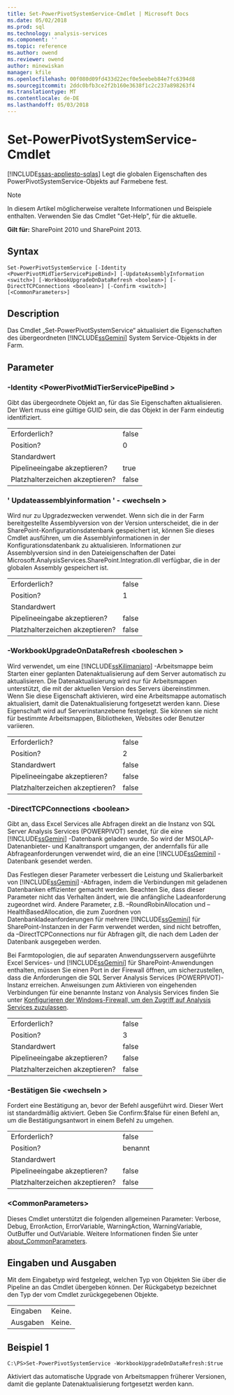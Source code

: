 ```yaml
---
title: Set-PowerPivotSystemService-Cmdlet | Microsoft Docs
ms.date: 05/02/2018
ms.prod: sql
ms.technology: analysis-services
ms.component: ''
ms.topic: reference
ms.author: owend
ms.reviewer: owend
author: minewiskan
manager: kfile
ms.openlocfilehash: 00f080d09fd433d22ecf0e5eebeb84e7fc6394d8
ms.sourcegitcommit: 2ddc0bfb3ce2f2b160e3638f1c2c237a898263f4
ms.translationtype: MT
ms.contentlocale: de-DE
ms.lasthandoff: 05/03/2018
---
```

# <a name="set-powerpivotsystemservice-cmdlet"></a>Set-PowerPivotSystemService-Cmdlet
[!INCLUDE[ssas-appliesto-sqlas](../../includes/ssas-appliesto-sqlas.md)]
  Legt die globalen Eigenschaften des PowerPivotSystemService-Objekts auf Farmebene fest.  

>[!NOTE] 
>In diesem Artikel möglicherweise veraltete Informationen und Beispiele enthalten. Verwenden Sie das Cmdlet "Get-Help", für die aktuelle.
  
 **Gilt für:** SharePoint 2010 und SharePoint 2013.  
  
## <a name="syntax"></a>Syntax  
  
```  
Set-PowerPivotSystemService [-Identity <PowerPivotMidTierServicePipeBind>] [-UpdateAssemblyInformation <switch>] [-WorkbookUpgradeOnDataRefresh <boolean>] [-DirectTCPConnections <boolean>] [-Confirm <switch>] [<CommonParameters>]  
```  
  
## <a name="description"></a>Description  
 Das Cmdlet „Set-PowerPivotSystemService“ aktualisiert die Eigenschaften des übergeordneten [!INCLUDE[ssGemini](../../includes/ssgemini-md.md)] System Service-Objekts in der Farm.  
  
## <a name="parameters"></a>Parameter  
  
### <a name="-identity-powerpivotmidtierservicepipebind"></a>-Identity \<PowerPivotMidTierServicePipeBind >  
 Gibt das übergeordnete Objekt an, für das Sie Eigenschaften aktualisieren. Der Wert muss eine gültige GUID sein, die das Objekt in der Farm eindeutig identifiziert.  
  
|||  
|-|-|  
|Erforderlich?|false|  
|Position?|0|  
|Standardwert||  
|Pipelineeingabe akzeptieren?|true|  
|Platzhalterzeichen akzeptieren?|false|  
  
### <a name="-updateassemblyinformation-switch"></a>' Updateassemblyinformation ' - \<wechseln >  
 Wird nur zu Upgradezwecken verwendet. Wenn sich die in der Farm bereitgestellte Assemblyversion von der Version unterscheidet, die in der SharePoint-Konfigurationsdatenbank gespeichert ist, können Sie dieses Cmdlet ausführen, um die Assemblyinformationen in der Konfigurationsdatenbank zu aktualisieren. Informationen zur Assemblyversion sind in den Dateieigenschaften der Datei Microsoft.AnalysisServices.SharePoint.Integration.dll verfügbar, die in der globalen Assembly gespeichert ist.  
  
|||  
|-|-|  
|Erforderlich?|false|  
|Position?|1|  
|Standardwert||  
|Pipelineeingabe akzeptieren?|false|  
|Platzhalterzeichen akzeptieren?|false|  
  
### <a name="-workbookupgradeondatarefresh-boolean"></a>-WorkbookUpgradeOnDataRefresh \<booleschen >  
 Wird verwendet, um eine [!INCLUDE[ssKilimanjaro](../../includes/sskilimanjaro-md.md)] -Arbeitsmappe beim Starten einer geplanten Datenaktualisierung auf dem Server automatisch zu aktualisieren. Die Datenaktualisierung wird nur für Arbeitsmappen unterstützt, die mit der aktuellen Version des Servers übereinstimmen. Wenn Sie diese Eigenschaft aktivieren, wird eine Arbeitsmappe automatisch aktualisiert, damit die Datenaktualisierung fortgesetzt werden kann. Diese Eigenschaft wird auf Serverinstanzebene festgelegt. Sie können sie nicht für bestimmte Arbeitsmappen, Bibliotheken, Websites oder Benutzer variieren.  
  
|||  
|-|-|  
|Erforderlich?|false|  
|Position?|2|  
|Standardwert|false|  
|Pipelineeingabe akzeptieren?|false|  
|Platzhalterzeichen akzeptieren?|false|  
  
### <a name="-directtcpconnections-boolean"></a>-DirectTCPConnections \<boolean>  
 Gibt an, dass Excel Services alle Abfragen direkt an die Instanz von SQL Server Analysis Services (POWERPIVOT) sendet, für die eine [!INCLUDE[ssGemini](../../includes/ssgemini-md.md)] -Datenbank geladen wurde. So wird der MSOLAP-Datenanbieter- und Kanaltransport umgangen, der andernfalls für alle Abfrageanforderungen verwendet wird, die an eine [!INCLUDE[ssGemini](../../includes/ssgemini-md.md)] -Datenbank gesendet werden.  
  
 Das Festlegen dieser Parameter verbessert die Leistung und Skalierbarkeit von [!INCLUDE[ssGemini](../../includes/ssgemini-md.md)] -Abfragen, indem die Verbindungen mit geladenen Datenbanken effizienter gemacht werden. Beachten Sie, dass dieser Parameter nicht das Verhalten ändert, wie die anfängliche Ladeanforderung zugeordnet wird. Andere Parameter, z.B. –RoundRobinAllocation und –HealthBasedAllocation, die zum Zuordnen von Datenbankladeanforderungen für mehrere [!INCLUDE[ssGemini](../../includes/ssgemini-md.md)] für SharePoint-Instanzen in der Farm verwendet werden, sind nicht betroffen, da –DirectTCPConnections nur für Abfragen gilt, die nach dem Laden der Datenbank ausgegeben werden.  
  
 Bei Farmtopologien, die auf separaten Anwendungsservern ausgeführte Excel Services- und [!INCLUDE[ssGemini](../../includes/ssgemini-md.md)] für SharePoint-Anwendungen enthalten, müssen Sie einen Port in der Firewall öffnen, um sicherzustellen, dass die Anforderungen die SQL Server Analysis Services (POWERPIVOT)-Instanz erreichen. Anweisungen zum Aktivieren von eingehenden Verbindungen für eine benannte Instanz von Analysis Services finden Sie unter [Konfigurieren der Windows-Firewall, um den Zugriff auf Analysis Services zuzulassen](../../analysis-services/instances/configure-the-windows-firewall-to-allow-analysis-services-access.md).  
  
|||  
|-|-|  
|Erforderlich?|false|  
|Position?|3|  
|Standardwert|false|  
|Pipelineeingabe akzeptieren?|false|  
|Platzhalterzeichen akzeptieren?|false|  
  
### <a name="-confirm-switch"></a>-Bestätigen Sie \<wechseln >  
 Fordert eine Bestätigung an, bevor der Befehl ausgeführt wird. Dieser Wert ist standardmäßig aktiviert. Geben Sie Confirm:$false für einen Befehl an, um die Bestätigungsantwort in einem Befehl zu umgehen.  
  
|||  
|-|-|  
|Erforderlich?|false|  
|Position?|benannt|  
|Standardwert||  
|Pipelineeingabe akzeptieren?|false|  
|Platzhalterzeichen akzeptieren?|false|  
  
### <a name="commonparameters"></a>\<CommonParameters>  
 Dieses Cmdlet unterstützt die folgenden allgemeinen Parameter: Verbose, Debug, ErrorAction, ErrorVariable, WarningAction, WarningVariable, OutBuffer und OutVariable. Weitere Informationen finden Sie unter [about_CommonParameters](http://go.microsoft.com/fwlink/?linkID=227825).  
  
## <a name="inputs-and-outputs"></a>Eingaben und Ausgaben  
 Mit dem Eingabetyp wird festgelegt, welchen Typ von Objekten Sie über die Pipeline an das Cmdlet übergeben können. Der Rückgabetyp bezeichnet den Typ der vom Cmdlet zurückgegebenen Objekte.  
  
|||  
|-|-|  
|Eingaben|Keine.|  
|Ausgaben|Keine.|  
  
## <a name="example-1"></a>Beispiel 1  
  
```  
C:\PS>Set-PowerPivotSystemService -WorkbookUpgradeOnDataRefresh:$true  
```  
  
 Aktiviert das automatische Upgrade von Arbeitsmappen früherer Versionen, damit die geplante Datenaktualisierung fortgesetzt werden kann.  
  
  
